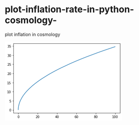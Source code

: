 # plot-inflation-rate-in-python-cosmology-
plot inflation in cosmology

![alt text](https://github.com/alirezaebrahimi96/plot-inflation-rate-in-python-cosmology-/blob/main/inflation.png)
